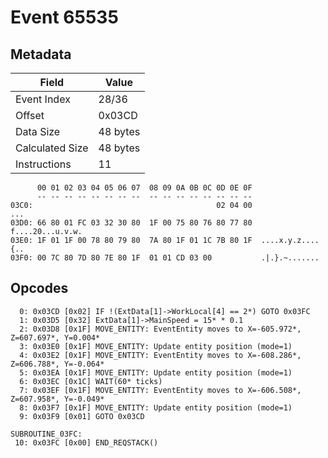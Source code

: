 # Event 65535

## Metadata

| Field           | Value    |
|-----------------|----------|
| Event Index     | 28/36    |
| Offset          | 0x03CD   |
| Data Size       | 48 bytes |
| Calculated Size | 48 bytes |
| Instructions    | 11       |

```
      00 01 02 03 04 05 06 07  08 09 0A 0B 0C 0D 0E 0F
      -- -- -- -- -- -- -- --  -- -- -- -- -- -- -- --
03C0:                                         02 04 00               ...
03D0: 66 80 01 FC 03 32 30 80  1F 00 75 80 76 80 77 80  f....20...u.v.w.
03E0: 1F 01 1F 00 78 80 79 80  7A 80 1F 01 1C 7B 80 1F  ....x.y.z....{..
03F0: 00 7C 80 7D 80 7E 80 1F  01 01 CD 03 00           .|.}.~.......   
```

## Opcodes

```
  0: 0x03CD [0x02] IF !(ExtData[1]->WorkLocal[4] == 2*) GOTO 0x03FC
  1: 0x03D5 [0x32] ExtData[1]->MainSpeed = 15* * 0.1
  2: 0x03D8 [0x1F] MOVE_ENTITY: EventEntity moves to X=-605.972*, Z=607.697*, Y=0.004*
  3: 0x03E0 [0x1F] MOVE_ENTITY: Update entity position (mode=1)
  4: 0x03E2 [0x1F] MOVE_ENTITY: EventEntity moves to X=-608.286*, Z=606.788*, Y=-0.064*
  5: 0x03EA [0x1F] MOVE_ENTITY: Update entity position (mode=1)
  6: 0x03EC [0x1C] WAIT(60* ticks)
  7: 0x03EF [0x1F] MOVE_ENTITY: EventEntity moves to X=-606.508*, Z=607.958*, Y=-0.049*
  8: 0x03F7 [0x1F] MOVE_ENTITY: Update entity position (mode=1)
  9: 0x03F9 [0x01] GOTO 0x03CD

SUBROUTINE_03FC:
 10: 0x03FC [0x00] END_REQSTACK()
```

